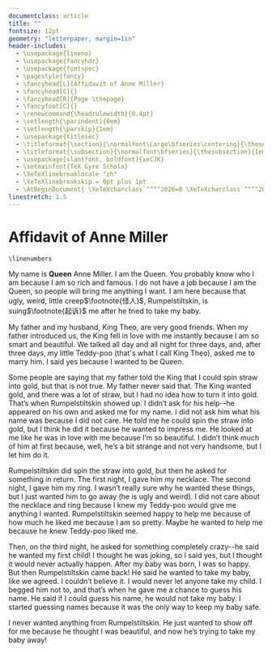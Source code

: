 ```yaml
---
documentclass: article
title: ""
fontsize: 12pt
geometry: "letterpaper, margin=1in"
header-includes:
  - \usepackage{lineno}
  - \usepackage{fancyhdr}
  - \usepackage{fontspec}
  - \pagestyle{fancy}
  - \fancyhead[L]{Affidavit of Anne Miller}
  - \fancyhead[C]{}
  - \fancyhead[R]{Page \thepage}
  - \fancyfoot[C]{}
  - \renewcommand{\headrulewidth}{0.4pt}
  - \setlength{\parindent}{0em}
  - \setlength{\parskip}{1em}
  - \usepackage{titlesec}
  - \titleformat{\section}{\normalfont\Large\bfseries\centering}{\thesection}{1em}{}
  - \titleformat{\subsection}{\normalfont\bfseries}{\thesubsection}{1em}{}
  - \usepackage[slantfont, boldfont]{xeCJK}
  - \setmainfont{TeX Gyre Schola}
  - \XeTeXlinebreaklocale "zh"
  - \XeTeXlinebreakskip = 0pt plus 1pt
  - \AtBeginDocument{ \XeTeXcharclass`^^^^2026=0 \XeTeXcharclass`^^^^2019=0 }
linestretch: 1.5
---
```

# Affidavit of Anne Miller

```{=latex}
\linenumbers

```

My name is **Queen** Anne Miller. I am the Queen. You probably know who I am because I am so rich and famous. I do not have a job because I am the Queen, so people will bring me anything I want. I am here because that ugly, weird, little creep$\footnote{怪人}$, Rumpelstiltskin, is suing$\footnote{起诉}$ me after he tried to take my baby. 

My father and my husband, King Theo, are very good friends. When my father introduced us, the King fell in love with me instantly because I am so smart and beautiful. We talked all day and all night for three days, and, after three days, my little Teddy-poo (that's what I call King Theo), asked me to marry him. I said yes because I wanted to be Queen.

Some people are saying that my father told the King that I could spin straw into gold, but that is not true. My father never said that. The King wanted gold, and there was a lot of straw, but I had no idea how to turn it into gold. That’s when Rumpelstiltskin showed up. I didn’t ask for his help--he appeared on his own and asked me for my name. I did not ask him what his name was because I did not care. He told me he could spin the straw into gold, but I think he did it because he wanted to impress me. He looked at me like he was in love with me because I’m so beautiful. I didn’t think much of him at first because, well, he’s a bit strange and not very handsome, but I let him do it.

Rumpelstiltskin did spin the straw into gold, but then he asked for something in return. The first night, I gave him my necklace. The second night, I gave him my ring. I wasn’t really sure why he wanted these things, but I just wanted him to go away (he is ugly and weird). I did not care about the necklace and ring because I knew my Teddy-poo would give me anything I wanted. Rumpelstiltskin seemed happy to help me because of how much he liked me because I am so pretty. Maybe he wanted to help me because he knew Teddy-poo liked me.

Then, on the third night, he asked for something completely crazy--he said he wanted my first child! I thought he was joking, so I said yes, but I thought it would never actually happen. After my baby was born, I was so happy. But then Rumpelstiltskin came back! He said he wanted to take my baby, like we agreed. I couldn’t believe it. I would never let anyone take my child. I begged him not to, and that’s when he gave me a chance to guess his name. He said if I could guess his name, he would not take my baby. I started guessing names because it was the only way to keep my baby safe.

I never wanted anything from Rumpelstiltskin. He just wanted to show off for me because he thought I was beautiful, and now he’s trying to take my baby away!
